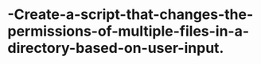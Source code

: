 # -Create-a-script-that-changes-the-permissions-of-multiple-files-in-a-directory-based-on-user-input.